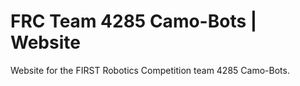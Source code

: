# FRC Team 4285 Camo-Bots |  Website
Website for the FIRST Robotics Competition team 4285 Camo-Bots.
